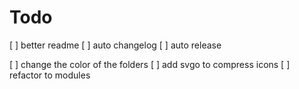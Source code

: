 # Todo

[ ] better readme
[ ] auto changelog
[ ] auto release

[ ] change the color of the folders
[ ] add svgo to compress icons
[ ] refactor to modules
